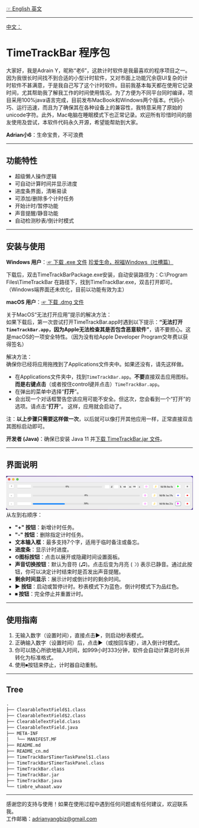 [☞  English 英文](README.md)

---

[中文：](README_cn.md)

# TimeTrackBar 程序包

大家好，我是Adrain Y，昵称“老6”，这款计时软件是我最喜欢的程序项目之一。因为我很长时间找不到合适的小型计时软件，又对市面上功能冗余窃UI复杂的计时软件不甚满意，于是我自己写了这个计时软件。目前我基本每天都在使用它记录时间，尤其帮助我了解我工作的时间使用情况。为了方便为不同平台同时编译，项目采用100%java语言完成，目前发布MacBook和Windows两个版本。代码小巧、运行迅速，而且为了确保其在各种设备上的兼容性，我特意采用了原始的unicode字符。此外，Mac电脑在睡眠模式下也正常记录。欢迎所有珍惜时间的朋友使用及尝试，本软件代码永久开源，希望能帮助到大家。

**Adrian小6**：生命宝贵，不可浪费

---

## 功能特性

- 超级懒人操作逻辑
- 可自动计算时间并显示进度
- 进度条界面，清晰易读
- 可添加/删除多个计时任务
- 开始计时/暂停功能
- 声音提醒/静音功能
- 自动检测秒表/倒计时模式

---

## 安装与使用

**Windows 用户**：[☞ 下载 .exe 文件]()  [珍爱生命，祝福Windows（吐槽篇）](docs/TuCao.md)

下载后，双击TimeTrackBarPackage.exe安装，自动安装路径为：C:\Program Files\TimeTrackBar
在路径下，找到TimeTrackBar.exe，双击打开即可。（Windows端界面还未优化，目前以功能有效为主）

**macOS 用户**：[☞ 下载 .dmg 文件]()

关于MacOS“无法打开应用”提示的解决方法：  
如果下载后，第一次尝试打开TimeTrackBar.app时遇到以下提示：**“无法打开`TimeTrackBar.app`，因为Apple无法检查其是否包含恶意软件”**，请不要担心。这是macOS的一项安全特性。（因为没有给Apple Developer Program交年费以获得签名）

解决方法：  
确保你已经将应用拖拽到了Applications文件夹中。如果还没有，请先这样做。
- 在Applications文件夹中，找到`TimeTrackBar.app`。**不要**直接双击应用图标。**而是右键点击**（或者按住control键并点击）`TimeTrackBar.app`。
- 在弹出的菜单中选择“**打开**”。
- 会出现一个对话框警告您该应用可能不安全。但这次，您会看到一个“打开”的选项。请点击“**打开**”。
这样，应用就会启动了。

注：**以上步骤只需要这样做一次**，以后就可以像打开其他应用一样，正常直接双击其图标启动即可。

**开发者 (Java)**：确保已安装 Java 11 并[下载 TimeTrackBar.jar 文件]()。

---

## 界面说明
![Alt text](Interface.png)
从左到右顺序：

- **"+" 按钮**：新增计时任务。
- **"-" 按钮**：删除指定计时任务。
- **文本输入框**：最多支持7个字，适用于临时备注或备忘。
- **进度条**：显示计时进度。
- **⏲图标按钮**：点击以展开或隐藏时间设置面板。
- **声音切换按钮**：默认为音符 (♫)。点击后变为月亮 (☽) 表示已静音。通过此按钮，你可以决定计时结束时是否发出声音提醒。
- **剩余时间显示**：展示计时或倒计时的剩余时间。
- **▶ 按钮**：启动或暂停计时。秒表模式下为蓝色，倒计时模式下为品红色。
- **⏹ 按钮**：完全停止并重置计时。

---

## 使用指南 

1. 无输入数字（设置时间），直接点击▶，则启动秒表模式。
2. 正确输入数字（设置时间）后，点击▶（或按回车键），进入倒计时模式。
3. 你可以随心所欲地输入时间，如999小时333分钟，软件会自动计算总时长并转化为标准格式。
4. 使用⏹按钮来停止，计时器自动重制。

---

## Tree 

```
.
├── ClearableTextField$1.class
├── ClearableTextField$2.class
├── ClearableTextField.class
├── ClearableTextField.java
├── META-INF
│   └── MANIFEST.MF
├── README.md
├── README_cn.md
├── TimeTrackBar$TimerTaskPanel$1.class
├── TimeTrackBar$TimerTaskPanel.class
├── TimeTrackBar.class
├── TimeTrackBar.jar
├── TimeTrackBar.java
└── timbre_whaaat.wav
```

---

感谢您的支持与使用！如果在使用过程中遇到任何问题或有任何建议，欢迎联系我。  
工作邮箱：adrianyangbiz@gmail.com
